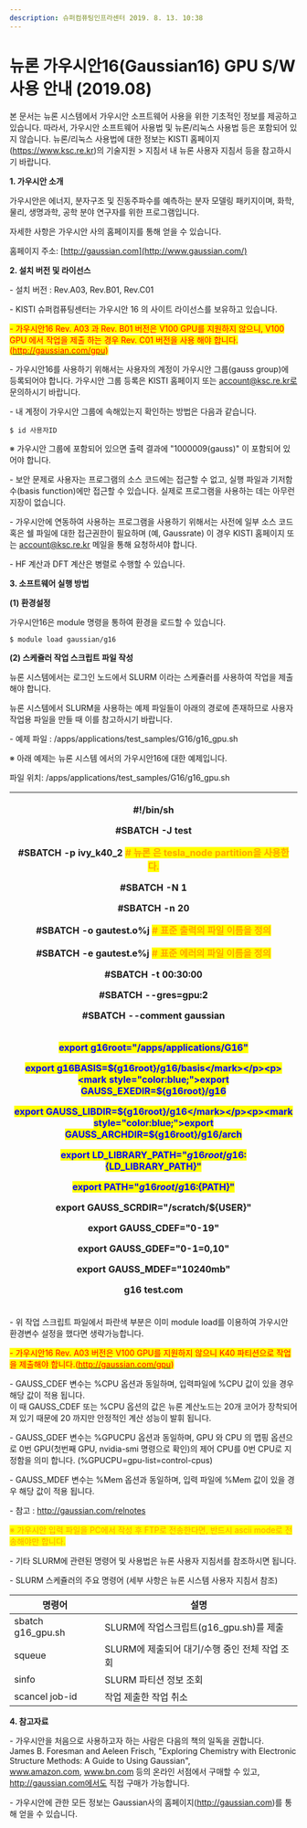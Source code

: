 ```yaml
---
description: 슈퍼컴퓨팅인프라센터 2019. 8. 13. 10:38
---
```


# 뉴론 가우시안16(Gaussian16) GPU S/W 사용 안내 (2019.08)

본 문서는 뉴론 시스템에서 가우시안 소프트웨어 사용을 위한 기초적인 정보를 제공하고 있습니다. 따라서, 가우시안 소프트웨어 사용법 및 뉴론/리눅스 사용법 등은 포함되어 있지 않습니다. 뉴론/리눅스 사용법에 대한 정보는 KISTI 홈페이지 (https://www.ksc.re.kr)의 기술지원 > 지침서 내 뉴론 사용자 지침서 등을 참고하시기 바랍니다.



**1. 가우시안 소개**

가우시안은 에너지, 분자구조 및 진동주파수를 예측하는 분자 모델링 패키지이며, 화학, 물리, 생명과학, 공학 분야 연구자를 위한 프로그램입니다.

자세한 사항은 가우시안 사의 홈페이지를 통해 얻을 수 있습니다.

홈페이지 주소: [http://gaussian.com](http://www.gaussian.com/)



**2. 설치 버전 및 라이선스**

\- 설치 버전 : Rev.A03, Rev.B01, Rev.C01

\- KISTI 슈퍼컴퓨팅센터는 가우시안 16 의 사이트 라이선스를 보유하고 있습니다.

<mark style="color:red;">- 가우시안16 Rev. A03 과 Rev. B01 버전은 V100 GPU를 지원하지 않으니, V100 GPU 에서 작업을 제출 하는 경우 Rev. C01 버전을 사용 해야 합니다.(</mark>[<mark style="color:red;">http://gaussian.com/gpu</mark>](http://gaussian.com/gpu)<mark style="color:red;">)</mark>

\- 가우시안16를 사용하기 위해서는 사용자의 계정이 가우시안 그룹(gauss group)에 등록되어야 합니다. 가우시안 그룹 등록은 KISTI 홈페이지 또는 account@ksc.re.kr로 문의하시기 바랍니다.

\- 내 계정이 가우시안 그룹에 속해있는지 확인하는 방법은 다음과 같습니다.

```
$ id 사용자ID
```

※ 가우시안 그룹에 포함되어 있으면 출력 결과에 "1000009(gauss)" 이 포함되어 있어야 합니다.



\- 보안 문제로 사용자는 프로그램의 소스 코드에는 접근할 수 없고, 실행 파일과 기저함수(basis function)에만 접근할 수 있습니다. 실제로 프로그램을 사용하는 데는 아무런 지장이 없습니다.

\- 가우시안에 연동하여 사용하는 프로그램을 사용하기 위해서는 사전에 일부 소스 코드 혹은 쉘 파일에 대한 접근권한이 필요하며 (예, Gaussrate) 이 경우 KISTI 홈페이지 또는 account@ksc.re.kr 메일을 통해 요청하셔야 합니다.

\- HF 계산과 DFT 계산은 병렬로 수행할 수 있습니다.



**3. 소프트웨어 실행 방법**

**(1) 환경설정**

가우시안16은 module 명령을 통하여 환경을 로드할 수 있습니다.

```
$ module load gaussian/g16
```



**(2) 스케쥴러 작업 스크립트 파일 작성**

뉴론 시스템에서는 로그인 노드에서 SLURM 이라는 스케쥴러를 사용하여 작업을 제출해야 합니다.

뉴론 시스템에서 SLURM을 사용하는 예제 파일들이 아래의 경로에 존재하므로 사용자 작업용 파일을 만들 때 이를 참고하시기 바랍니다.

\- 예제 파일 : /apps/applications/test\_samples/G16/g16\_gpu.sh



※ 아래 예제는 뉴론 시스템 에서의 가우시안16에 대한 예제입니다.

파일 위치: /apps/applications/test\_samples/G16/g16\_gpu.sh

| <p>#!/bin/sh</p><p>#SBATCH -J test</p><p>#SBATCH -p ivy_k40_2 <mark style="color:orange;"># 뉴론 은 tesla_node partition을 사용한다.</mark></p><p>#SBATCH -N 1</p><p>#SBATCH -n 20</p><p>#SBATCH -o gautest.o%j <mark style="color:orange;"># 표준 출력의 파일 이름을 정의</mark></p><p>#SBATCH -e gautest.e%j <mark style="color:orange;"># 표준 에러의 파일 이름을 정의</mark></p><p>#SBATCH -t 00:30:00</p><p>#SBATCH --gres=gpu:2</p><p>#SBATCH --comment gaussian</p><p><br><mark style="color:blue;">export g16root="/apps/applications/G16"</mark></p><p><mark style="color:blue;">export g16BASIS=${g16root}/g16/basis</mark></p><p><mark style="color:blue;">export GAUSS_EXEDIR=${g16root}/g16</mark></p><p><mark style="color:blue;">export GAUSS_LIBDIR=${g16root}/g16</mark></p><p><mark style="color:blue;">export GAUSS_ARCHDIR=${g16root}/g16/arch</mark></p><p><mark style="color:blue;">export LD_LIBRARY_PATH="${g16root}/g16:${LD_LIBRARY_PATH}"</mark></p><p><mark style="color:blue;">export PATH="${g16root}/g16:${PATH}"</mark></p><p>export GAUSS_SCRDIR="/scratch/${USER}"</p><p></p><p>export GAUSS_CDEF="0-19"</p><p>export GAUSS_GDEF="0-1=0,10"</p><p>export GAUSS_MDEF="10240mb"</p><p></p><p>g16 test.com</p><p></p> |
| -------------------------------------------------------------------------------------------------------------------------------------------------------------------------------------------------------------------------------------------------------------------------------------------------------------------------------------------------------------------------------------------------------------------------------------------------------------------------------------------------------------------------------------------------------------------------------------------------------------------------------------------------------------------------------------------------------------------------------------------------------------------------------------------------------------------------------------------------------------------------------------------------------------------------------------------------------------------------------------------------------------------------------------------------------------------------------------------------------------------------------------------------------------------------------------------------------------------- |

\- 위 작업 스크립트 파일에서 파란색 부분은 이미 module load를 이용하여 가우시안 환경변수 설정을 했다면 생략가능합니다.

<mark style="color:red;">- 가우시안16 Rev. A03 버전은 V100 GPU를 지원하지 않으니 K40 파티션으로 작업을 제출해야 합니다.(</mark>[<mark style="color:red;">http://gaussian.com/gpu</mark>](http://gaussian.com/gpu)<mark style="color:red;">)</mark>

\- GAUSS\_CDEF 변수는 %CPU 옵션과 동일하며, 입력파일에 %CPU 값이 있을 경우 해당 값이 적용 됩니다.\
이 때 GAUSS\_CDEF 또는 %CPU 옵션의 값은 뉴론 계산노드는 20개 코어가 장착되어져 있기 때문에 20 까지만 안정적인 계산 성능이 발휘 됩니다.

\- GAUSS\_GDEF 변수는 %GPUCPU 옵션과 동일하며, GPU 와 CPU 의 맵핑 옵션으로 0번 GPU(첫번째 GPU, nvidia-smi 명령으로 확인)의 제어 CPU를 0번 CPU로 지정함을 의미 합니다. (%GPUCPU=gpu-list=control-cpus)

\- GAUSS\_MDEF 변수는 %Mem 옵션과 동일하며, 입력 파일에 %Mem 값이 있을 경우 해당 값이 적용 됩니다.

\- 참고 : http://gaussian.com/relnotes



<mark style="color:orange;">※ 가우시안 입력 파일을 PC에서 작성 후 FTP로 전송한다면, 반드시 ascii mode로 전송해야만 합니다.</mark>

\- 기타 SLURM에 관련된 명령어 및 사용법은 뉴론 사용자 지침서를 참조하시면 됩니다.



\- SLURM 스케쥴러의 주요 명령어 (세부 사항은 뉴론 시스템 사용자 지침서 참조)

| **명령어**            | **설명**                         |
| ------------------ | ------------------------------ |
| sbatch g16\_gpu.sh | SLURM에 작업스크립트(g16\_gpu.sh)를 제출 |
| squeue             | SLURM에 제출되어 대기/수행 중인 전체 작업 조회  |
| sinfo              | SLURM 파티션 정보 조회                |
| scancel job-id     | 작업 제출한 작업 취소                   |



**4. 참고자료**

\- 가우시안을 처음으로 사용하고자 하는 사람은 다음의 책의 일독을 권합니다.\
James B. Foresman and Aeleen Frisch, "Exploring Chemistry with Electronic Structure Methods: A Guide to Using Gaussian",\
www.amazon.com, www.bn.com 등의 온라인 서점에서 구매할 수 있고, http://gaussian.com에서도 직접 구매가 가능합니다.

\- 가우시안에 관한 모든 정보는 Gaussian사의 홈페이지(http://gaussian.com)를 통해 얻을 수 있습니다.
